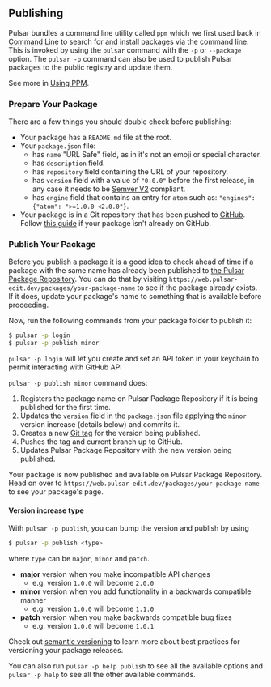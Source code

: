 ## Publishing

Pulsar bundles a command line utility called `ppm` which we first used back in
[Command Line](../../using-pulsar/#command-line) to search for and install
packages via the command line. This is invoked by using the `pulsar` command
with the `-p` or `--package` option. The `pulsar -p` command can also be used to
publish Pulsar packages to the public registry and update them.

See more in [Using PPM](#using-ppm).

### Prepare Your Package

There are a few things you should double check before publishing:

- Your package has a `README.md` file at the root.
- Your `package.json` file:
  - has `name` "URL Safe" field, as in it's not an emoji or special character.
  - has `description` field.
  - has `repository` field containing the URL of your repository.
  - has `version` field with a value of `"0.0.0"` before the first release, in
    any case it needs to be [Semver V2](https://semver.org/spec/v2.0.0.html)
    compliant.
  - has `engine` field that contains an entry for `atom` such as:
    `"engines": {"atom": ">=1.0.0 <2.0.0"}`.
- Your package is in a Git repository that has been pushed to
  [GitHub](https://github.com). Follow [this guide](https://help.github.com/articles/importing-a-git-repository-using-the-command-line/)
  if your package isn't already on GitHub.

### Publish Your Package

Before you publish a package it is a good idea to check ahead of time if a
package with the same name has already been published to
[the Pulsar Package Repository](https://web.pulsar-edit.dev/packages). You can
do that by visiting `https://web.pulsar-edit.dev/packages/your-package-name` to
see if the package already exists. If it does, update your package's name to
something that is available before proceeding.

Now, run the following commands from your package folder to publish it:

```sh
$ pulsar -p login
$ pulsar -p publish minor
```

`pulsar -p login` will let you create and set an API token in your keychain to
permit interacting with GitHub API

`pulsar -p publish minor` command does:

1. Registers the package name on Pulsar Package Repository if it is being
   published for the first time.
2. Updates the `version` field in the `package.json` file applying the `minor`
   version increase (details below) and commits it.
3. Creates a new [Git tag](https://git-scm.com/book/en/Git-Basics-Tagging) for
   the version being published.
4. Pushes the tag and current branch up to GitHub.
5. Updates Pulsar Package Repository with the new version being published.

Your package is now published and available on Pulsar Package Repository. Head
on over to `https://web.pulsar-edit.dev/packages/your-package-name` to see your
package's page.

#### Version increase type

With `pulsar -p publish`, you can bump the version and publish by using

```sh
$ pulsar -p publish <type>
```

where `type` can be `major`, `minor` and `patch`.

- **major** version when you make incompatible API changes
  - e.g. version `1.0.0` will become `2.0.0`
- **minor** version when you add functionality in a backwards compatible manner
  - e.g. version `1.0.0` will become `1.1.0`
- **patch** version when you make backwards compatible bug fixes
  - e.g. version `1.0.0` will become `1.0.1`

Check out [semantic versioning](https://semver.org/) to learn more about best
practices for versioning your package releases.

You can also run `pulsar -p help publish` to see all the available options and
`pulsar -p help` to see all the other available commands.
